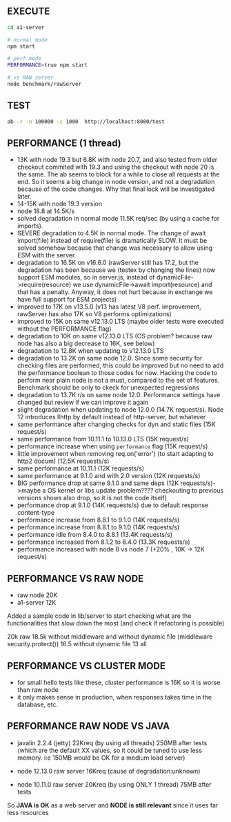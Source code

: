 ## EXECUTE

```sh
cd a1-server

# normal mode
npm start

# perf mode
PERFORMANCE=true npm start

# vs RAW server
node benchmark/rawServer
```

## TEST

```sh
ab -r -n 100000 -c 1000  http://localhost:8080/test
```

## PERFORMANCE (1 thread)
- 13K with node 19.3 but 6.8K with node 20.7, and also tested from older checkout commited with 19.3 and using the checkout with node 20 is the same. The ab seems to block for a while to close all requests at the end. So it seems a big change in node version, and not a degradation because of the code changes. Why that final lock will be investigated later.
- 14-15K with node 19.3 version
- node 18.8  at 14.5K/s
- solved degradation in normal mode 11.5K req/sec (by using a cache for imports).
- SEVERE degradation to 4.5K in normal mode. The change of await import(file) instead of require(file) is dramatically SLOW. It must be solved somehow because that change was necessary to allow using ESM with the server.
- degradation to 16.5K on v16.6.0 (rawServer still has 17.2, but the degradation has been because we (testex by changing the lines) now support ESM modules, so in server.js, instead of dynamicFile->require(resource) we use dynamicFile->await import(resource) and that has a penalty. Anyway, it does not hurt because in exchange we have full support for ESM projects)
- improved to 17K on v13.5.0 (v13 has latest V8 perf. improvement, rawServer has also 17K so V8 performs optimizations)
- improved to 15K on same v12.13.0 LTS (maybe older tests were executed without the PERFORMANCE flag)
- degradation to 10K on same v12.13.0 LTS (OS problem? because raw node has also a big decrease to 16K, see below)
- degradation to 12.8K when updating to v12.13.0 LTS
- degradation to 13.2K on same node 12.0. Since some security for checking files are performed, this could be improved but no need to add the performance boolean to those codes for now. Hacking the code to perform near plain node is not a must, compared to the set of features. Benchmark should be only to ckeck for unexpected regressions
- degradation to 13.7K r/s on same node 12.0. Performance settings have changed but review if we can improve it again  
- slight degradation when updating to node 12.0.0 (14.7K request/s). Node 12 introduces llhttp by default instead of http-server, but whatever
- same performance after changing checks for dyn and static files (15K request/s)
- same performance from 10.11.1 to 10.13.0 LTS (15K request/s)
- performance increase when using `performance` flag (15K request/s)
- little improvement when removing req.on('error') (to start adapting to http2 docum) (12.5K requests/s)
- same performance at 10.11.1 (12K requests/s)
- same performance at 9.1.0 and with 2.0 version (12K requests/s)
- BIG performance drop at same 9.1.0 and same deps (12K requests/s)->maybe a OS kernel or libs update problem???? checkouting to previous versions shows also drop, so it is not the code itself)
- performance drop at 9.1.0 (14K requests/s) due to default response content-type
- performance increase from 8.8.1 to 9.1.0 (14K requests/s)
- performance increase from 8.8.1 to 9.1.0 (14K requests/s)
- performance idle from 8.4.0 to 8.8.1 (13.4K requests/s)
- performance increased from 8.1.2 to 8.4.0 (13.3K requests/s)
- performance increased with node 8 vs node 7 (+20% , 10K -> 12K request/s)

## PERFORMANCE VS RAW NODE

- raw node 20K
- a1-server 12K

Added a sample code in lib/server to start checking what are the functionalities that slow down the most (and check if refactoring is possible)

20k raw
18.5k without middleware and without dynamic file (middleware security.protect())
16.5 without dynamic file
13 all

## PERFORMANCE VS CLUSTER MODE

- for small hello tests like these, cluster performance is 16K so it is worse than raw node
- it only makes sense in production, when responses takes time in the database, etc.

## PERFORMANCE RAW NODE VS JAVA

- javalin 2.2.4 (jetty) 22Kreq (by using all threads) 250MB after tests (which are the default XX values, so it could be tuned to use less memory. i:e 150MB would be OK for a medium load server)

- node 12.13.0 raw server 16Kreq (cause of degradation:unknown)
- node 10.11.0 raw server 20Kreq (by using ONLY 1 thread) 75MB after tests

So **JAVA is OK** as a web server and **NODE is still relevant** since it uses far less resources
